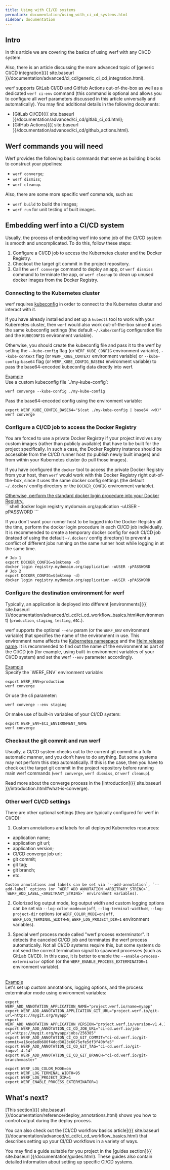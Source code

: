 ```yaml
---
title: Using with CI/CD systems
permalink: documentation/using_with_ci_cd_systems.html
sidebar: documentation
---
```


## Intro

In this article we are covering the basics of using werf with any CI/CD system.

Also, there is an article discussing the more advanced topic of [generic CI/CD integration]({{ site.baseurl }}/documentation/advanced/ci_cd/generic_ci_cd_integration.html).

werf supports GitLab CI/CD and GitHub Actions out-of-the-box as well as a dedicated `werf ci-env` command (this command is optional and allows you to configure all werf parameters discussed in this article universally and automatically). You may find additional details in the following documents:

 - [GitLab CI/CD]({{ site.baseurl }}/documentation/advanced/ci_cd/gitlab_ci_cd.html);
 - [GitHub Actions]({{ site.baseurl }}/documentation/advanced/ci_cd/github_actions.html).

## Werf commands you will need

Werf provides the following basic commands that serve as building blocks to construct your pipelines:

 - `werf converge`;
 - `werf dismiss`;
 - `werf cleanup`.

Also, there are some more specific werf commands, such as:

 - `werf build` to build the images;
 - `werf run` for unit testing of built images.

## Embedding werf into a CI/CD system

Usually, the process of embedding werf into some job of the CI/CD system is smooth and uncomplicated. To do this, follow these steps:

 1. Configure a CI/CD job to access the Kubernetes cluster and the Docker Registry.
 2. Checkout the target git commit in the project repository.
 3. Call the `werf converge` command to deploy an app, or `werf dismiss` command to terminate the app, or `werf cleanup` to clean up unused docker images from the Docker Registry.

### Connecting to the Kubernetes cluster

werf requires [kubeconfig](https://kubernetes.io/docs/concepts/configuration/organize-cluster-access-kubeconfig/) in order to connect to the Kubernetes cluster and interact with it.

If you have already installed and set up a `kubectl` tool to work with your Kubernetes cluster, then `werf` would also work out-of-the-box since it uses the same kubeconfig settings (the default `~/.kube/config` configuration file and the `KUBECONFIG` environment variable).

Otherwise, you should create the kubeconfig file and pass it to the werf by setting the `--kube-config` flag (or `WERF_KUBE_CONFIG` environment variable), `--kube-context` flag (or `WERF_KUBE_CONTEXT` environment variable) or `--kube-config-base64` flag (or `WERF_KUBE_CONFIG_BASE64` environment variable) to pass the base64-encoded kubeconfig data directly into werf.

<div class="details">
<div id="details_link">
<a href="javascript:void(0)" class="details__summary">Example</a>
</div>
<div class="details__content" markdown="1">
Use a custom kubeconfig file `./my-kube-config`:

```shell
werf converge --kube-config ./my-kube-config
```

Pass the base64-encoded config using the environment variable:

```shell
export WERF_KUBE_CONFIG_BASE64="$(cat ./my-kube-config | base64 -w0)"
werf converge
```
</div>
</div>

### Configure a CI/CD job to access the Docker Registry

You are forced to use a private Docker Registry if your project involves any custom images (rather than publicly available) that have to be built for the project specifically. In such a case, the Docker Registry instance should be accessible from the CI/CD runner host (to publish newly built images) and from within your Kubernetes cluster (to pull those images).

If you have configured the `docker` tool to access the private Docker Registry from your host, then `werf` would work with this Docker Registry right out-of-the-box, since it uses the same docker config settings (the default `~/.docker/` config directory or the `DOCKER_CONFIG` environment variable).

<div class="details">
<div id="details_link">
<a href="javascript:void(0)" class="details__summary">Otherwise, perform the standard docker login procedure into your Docker Registry.</a>
</div>
<div class="details__content" markdown="1">
```shell
docker login registry.mydomain.org/application -uUSER -pPASSWORD
```

If you don't want your runner host to be logged into the Docker Registry all the time, perform the docker login procedure in each CI/CD job individually. It is recommended to create a temporary docker config for each CI/CD job (instead of using the default `~/.docker/` config directory) to prevent a conflict of different jobs running on the same runner host while logging in at the same time.

```shell
# Job 1
export DOCKER_CONFIG=$(mktemp -d)
docker login registry.mydomain.org/application -uUSER -pPASSWORD
# Job 2
export DOCKER_CONFIG=$(mktemp -d)
docker login registry.mydomain.org/application -uUSER -pPASSWORD
```
</div>
</div>

### Configure the destination environment for werf

Typically, an application is deployed into different [environments]({{ site.baseurl }}/documentation/advanced/ci_cd/ci_cd_workflow_basics.html#environment) (`production`, `staging`, `testing`, etc.).

werf supports the optional `--env` param (or the `WERF_ENV` environment variable) that specifies the name of the environment in use. This environment name affects the [Kubernetes namespace]() and the [Helm release name](). It is recommended to find out the name of the environment as part of the CI/CD job (for example, using built-in environment variables of your CI/CD system) and set the werf `--env` parameter accordingly.

<div class="details">
<div id="details_link">
<a href="javascript:void(0)" class="details__summary">Example</a>
</div>
<div class="details__content" markdown="1">
Specify the `WERF_ENV` environment variable:

```shell
export WERF_ENV=production
werf converge
```

Or use the cli parameter:

```shell
werf converge --env staging
```

Or make use of built-in variables of your CI/CD system:

```shell
export WERF_ENV=$CI_ENVIRONMENT_NAME
werf converge
```
</div>
</div>

### Checkout the git commit and run werf

Usually, a CI/CD system checks out to the current git commit in a fully automatic manner, and you don’t have to do anything. But some systems may not perform this step automatically. If this is the case, then you have to check out the target git commit in the project repository before running main werf commands (`werf converge`, `werf dismiss`, or `werf cleanup`).

Read more about the converge process in the [introduction]({{ site.baseurl }}/introduction.html#what-is-converge).

### Other werf CI/CD settings

There are other optional settings (they are typically configured for werf in CI/CD):

 1. Custom annotations and labels for all deployed Kubernetes resources:
   - application name;
   - application git url;
   - application version;
   - CI/CD converge job url;
   - git commit;
   - git tag;
   - git branch;
   - etc.

    Custom annotations and labels can be set via `--add-annotation`, `--add-label` options (or `WERF_ADD_ANNOTATION_<ARBITRARY_STRING>`, `WERF_ADD_LABEL_<ARBITRARY_STRING>` environment variables).

 2. Colorized log output mode, log output width and custom logging options can be set via `--log-color-mode=on|off`, `--log-terminal-width=N`, `--log-project-dir` options (or `WERF_COLOR_MODE=on|off`, `WERF_LOG_TERMINAL_WIDTH=N`, `WERF_LOG_PROJECT_DIR=1` environment variables).

 3. Special werf process mode called "werf process exterminator". It detects the canceled CI/CD job and terminates the werf process automatically. Not all CI/CD systems require this, but some systems do not send the correct termination signal to spawned processes (such as GitLab CI/CD). In this case, it is better to enable the `--enable-process-exterminator` option (or the `WERF_ENABLE_PROCESS_EXTERMINATOR=1` environment variable).

<br>

<div class="details">
<div id="details_link">
<a href="javascript:void(0)" class="details__summary">Example</a>
</div>
<div class="details__content" markdown="1">
Let's set up custom annotations, logging options, and the process exterminator mode using environment variables:

```shell
export WERF_ADD_ANNOTATION_APPLICATION_NAME="project.werf.io/name=myapp"
export WERF_ADD_ANNOTATION_APPLICATION_GIT_URL="project.werf.io/git-url=https://mygit.org/myapp"
export WERF_ADD_ANNOTATION_APPLICATION_VERSION="project.werf.io/version=v1.4.14"
export WERF_ADD_ANNOTATION_CI_CD_JOB_URL="ci-cd.werf.io/job-url=https://mygit.org/myapp/jobs/256385"
export WERF_ADD_ANNOTATION_CI_CD_GIT_COMMIT="ci-cd.werf.io/git-commit=a16ce6e8b680f4dcd3023c6675efe5df3f40bfa5"
export WERF_ADD_ANNOTATION_CI_CD_GIT_TAG="ci-cd.werf.io/git-tag=v1.4.14"
export WERF_ADD_ANNOTATION_CI_CD_GIT_BRANCH="ci-cd.werf.io/git-branch=master"

export WERF_LOG_COLOR_MODE=on
export WERF_LOG_TERMINAL_WIDTH=95
export WERF_LOG_PROJECT_DIR=1
export WERF_ENABLE_PROCESS_EXTERMINATOR=1
```
</div>
</div>

## What's next?

[This section]({{ site.baseurl }}/documentation/reference/deploy_annotations.html) shows you how to control output during the deploy process.

You can also check out the [CI/CD workflow basics article]({{ site.baseurl }}/documentation/advanced/ci_cd/ci_cd_workflow_basics.html) that describes setting up your CI/CD workflows in a variety of ways.

You may find a guide suitable for you project in the [guides section]({{ site.baseurl }}/documentation/guides.html). These guides also contain detailed information about setting up specific CI/CD systems.
